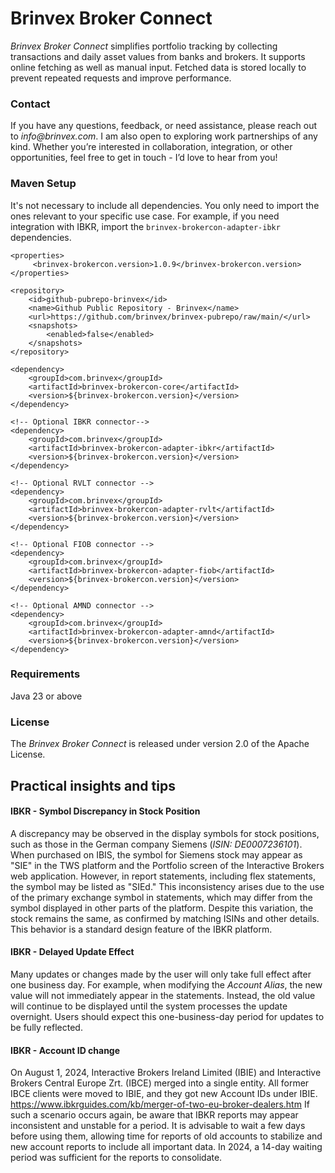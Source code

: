 # Brinvex Broker Connect

_Brinvex Broker Connect_ simplifies portfolio tracking by collecting 
transactions and daily asset values from banks and brokers. 
It supports online fetching as well as manual input.
Fetched data is stored locally to prevent repeated requests and improve performance.

### Contact
If you have any questions, feedback, or need assistance, please reach out to _info@brinvex.com_.
I am also open to exploring work partnerships of any kind. Whether you’re interested in collaboration,
integration, or other opportunities, feel free to get in touch - I’d love to hear from you!

### Maven Setup
It's not necessary to include all dependencies.
You only need to import the ones relevant to your specific use case.
For example, if you need integration with IBKR, 
import the ``brinvex-brokercon-adapter-ibkr`` dependencies.

    <properties>
         <brinvex-brokercon.version>1.0.9</brinvex-brokercon.version>
    </properties>
    
    <repository>
        <id>github-pubrepo-brinvex</id>
        <name>Github Public Repository - Brinvex</name>
        <url>https://github.com/brinvex/brinvex-pubrepo/raw/main/</url>
        <snapshots>
            <enabled>false</enabled>
        </snapshots>
    </repository>

    <dependency>
        <groupId>com.brinvex</groupId>
        <artifactId>brinvex-brokercon-core</artifactId>
        <version>${brinvex-brokercon.version}</version>
    </dependency>

    <!-- Optional IBKR connector-->
    <dependency>
        <groupId>com.brinvex</groupId>
        <artifactId>brinvex-brokercon-adapter-ibkr</artifactId>
        <version>${brinvex-brokercon.version}</version>
    </dependency>

    <!-- Optional RVLT connector -->
    <dependency>
        <groupId>com.brinvex</groupId>
        <artifactId>brinvex-brokercon-adapter-rvlt</artifactId>
        <version>${brinvex-brokercon.version}</version>
    </dependency>

    <!-- Optional FIOB connector -->
    <dependency>
        <groupId>com.brinvex</groupId>
        <artifactId>brinvex-brokercon-adapter-fiob</artifactId>
        <version>${brinvex-brokercon.version}</version>
    </dependency>

    <!-- Optional AMND connector -->
    <dependency>
        <groupId>com.brinvex</groupId>
        <artifactId>brinvex-brokercon-adapter-amnd</artifactId>
        <version>${brinvex-brokercon.version}</version>
    </dependency>


### Requirements

Java 23 or above

### License

The _Brinvex Broker Connect_ is released under version 2.0 of the Apache License.

## Practical insights and tips

#### IBKR - Symbol Discrepancy in Stock Position

A discrepancy may be observed in the display symbols for stock positions, 
such as those in the German company Siemens (_ISIN: DE0007236101_). 
When purchased on IBIS, the symbol for Siemens stock may appear 
as "SIE" in the TWS platform and the Portfolio screen of the Interactive Brokers web application. 
However, in report statements, including flex statements, the symbol may be listed as "SIEd."
This inconsistency arises due to the use of the primary exchange symbol in statements, 
which may differ from the symbol displayed in other parts of the platform. 
Despite this variation, the stock remains the same, as confirmed by matching ISINs and other details. 
This behavior is a standard design feature of the IBKR platform.

#### IBKR - Delayed Update Effect

Many updates or changes made by the user will only take full effect after one business day. 
For example, when modifying the _Account Alias_, the new value will not immediately appear in the statements. 
Instead, the old value will continue to be displayed until the system processes the update overnight. 
Users should expect this one-business-day period for updates to be fully reflected.

#### IBKR - Account ID change
On August 1, 2024, Interactive Brokers Ireland Limited (IBIE) and 
Interactive Brokers Central Europe Zrt. (IBCE) merged into a single entity. 
All former IBCE clients were moved to IBIE, and they got new Account IDs under IBIE.  
https://www.ibkrguides.com/kb/merger-of-two-eu-broker-dealers.htm
If such a scenario occurs again, be aware that IBKR reports may appear 
inconsistent and unstable for a period. It is advisable to wait a few days 
before using them, allowing time for reports of old accounts to stabilize 
and new account reports to include all important data.
In 2024, a 14-day waiting period was sufficient for the reports to consolidate.

